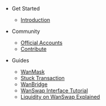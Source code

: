 - Get Started
  - [Introduction](README.md)  
  
  

- Community
  - [Official Accounts](community/social.md)  
  - [Contribute](community/contributing.md) 
  
- Guides
  - [WanMask](guides/wanmask.md)
  - [Stuck Transaction](guides/Stuck_Transaction.md)
  - [WanBridge](guides/wanbridge.md)
  - [WanSwap Interface Tutorial](guides/wanswaptutorial.md)
  - [Liquidity on WanSwap Explained](guides/liquidity.md)
   
